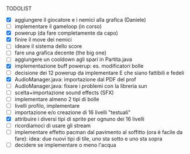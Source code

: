 TODOLIST  
- [x] aggiungere il giocatore e i nemici alla grafica (Daniele)
- [ ] implementare il gameloop (in corso) 
- [x] powerup (da fare completamente da capo)
- [x] finire il move dei nemici 
- [ ] ideare il sistema dello score 
- [ ] fare una grafica decente (the big one)
- [ ] aggiungere un cooldown agli spari in Partita.java
- [x] implementazione buff powerup: es. modificatori bolle
- [ ] decisione dei 12 powerup da implementare E che siano fattibili e fedeli
- [x] AudioManager.java: importazione dal PDF del prof
- [ ] AudioManager.java: fixare i problemi con la libreria sun
- [ ] scelta+importazione sound effects (SFX)
- [ ] implementare almeno 2 tipi di bolle
- [ ] livelli profilo, implementare 
- [ ] importazione e/o creazione di 16 livelli "testuali"
- [x] attribuire i diversi tipi di sprite per ognuno dei 16 livelli
- [ ] ricordiamoci di usare gli stream
- [ ] implementare effetto pacman dal pavimento al soffitto (ora è facile da fare):
        idea: due nuovi tipi di tile, uno sta sotto e uno sta sopra
- [ ] decidere se implementare o meno l'acqua